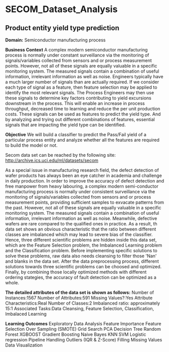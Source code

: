 # SECOM_Dataset_Analysis

## Product entity yield type prediction

**Domain:** Semiconductor manufacturing process

**Business Context**
A complex modern semiconductor manufacturing process is normally under constant surveillance via the monitoring of signals/variables collected from sensors and or process measurement points. However, not all of these signals are equally valuable in a specific monitoring system.
The measured signals contain a combination of useful information, irrelevant information as well as noise. Engineers typically have a much larger number of signals than are actually required. If we consider each type of signal as a feature, then feature selection may be applied to identify the most relevant signals. The Process Engineers may then use these signals to determine key factors contributing to yield excursions
downstream in the process. This will enable an increase in process throughput, decreased time to learning and reduce the per unit production costs. These signals can be used as features to predict the yield type. And by analyzing and trying out different combinations of features, essential signals that are impacting the yield type can be identified.

**Objective**
We will build a classifier to predict the Pass/Fail yield of a particular process entity and
analyze whether all the features are required to build the model or not.

Secom data set can be reached by the following site:
http://archive.ics.uci.edu/ml/datasets/secom

As a special issue in manufacturing research field, the defect detection of wafer products has always been an eye catcher in academia and challenge in daily production. In order to improve the accuracy of defect detection and free manpower from heavy labouring, a complex modern semi-conductor manufacturing process is normally under consistent surveillance via the monitoring of signals/variables collected from sensors and or process measurement points, providing sufficient samples to exvacate patterns from the past. However, not all of these signals are equally valuable in a specific monitoring system. The measured signals contain a combination of useful information, irrelevant information as well as noise. Meanwhile, defective wafers are rare compared to the qualified ones in practice. As a result, th data set shows an obvious characteristic that the ratio between different classes are imbalanced which may lead to severe bias of the classifier.
Hence, three different scientific problems are hidden inside this data set, which are the Feature Selection problem, the Imbalanced Learning problem and the Classification problem. Before implementing specific solutions to solve these problems, raw data also needs cleansing to filter those 'Nan' and blanks in the data set. After the data preprocessing process, different solutions towards three scientific problems can be choosed and optimized. Finally, by combining those locally optimized methods with different ordering stategies, the accuracy of fault detection can be optimized as a whole.

**The detailed attributes of the data set is shown as follows:**
Number of Instances:1567
Number of Attributes:591
Missing Values?:Yes
Attribute Characteristics:Real
Number of Classes:2
Imbalanced ratio: approximately 15:1
Associated Tasks:Data Cleansing, Feature Selection, Classification, Imbalaced Learning

**Learning Outcomes**
Exploratory Data Analysis
Feature Importance
Feature Selection
Over Sampling (SMOTE)
Grid Search
PCA
Decision Tree
Random Forest
XGBOOST
Gradient Boosting
Naive Bayes
KNN
SVM
Logistic regression
Pipeline
Handling Outliers (IQR & Z-Score)
Filling Missing Values
Data Visualization
